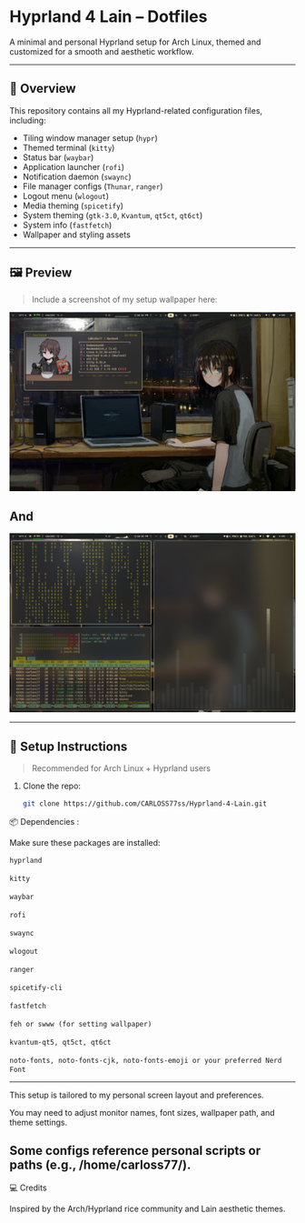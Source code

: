 # Hyprland 4 Lain – Dotfiles

A minimal and personal Hyprland setup for Arch Linux, themed and customized for a smooth and aesthetic workflow.

---

## 🎯 Overview

This repository contains all my Hyprland-related configuration files, including:

- Tiling window manager setup (`hypr`)
- Themed terminal (`kitty`)
- Status bar (`waybar`)
- Application launcher (`rofi`)
- Notification daemon (`swaync`)
- File manager configs (`Thunar`, `ranger`)
- Logout menu (`wlogout`)
- Media theming (`spicetify`)
- System theming (`gtk-3.0`, `Kvantum`, `qt5ct`, `qt6ct`)
- System info (`fastfetch`)
- Wallpaper and styling assets

---
## 🖼️ Preview

> Include a screenshot of my setup wallpaper here:

![preview](/screenshot.png)  

## And

![preview](/screenshot1.png)  

---

## 🚀 Setup Instructions

> Recommended for Arch Linux + Hyprland users

1. Clone the repo:
   ```bash
   git clone https://github.com/CARLOSS77ss/Hyprland-4-Lain.git

   
📦 Dependencies :

Make sure these packages are installed:

    hyprland

    kitty

    waybar

    rofi

    swaync

    wlogout

    ranger

    spicetify-cli

    fastfetch

    feh or swww (for setting wallpaper)

    kvantum-qt5, qt5ct, qt6ct

    noto-fonts, noto-fonts-cjk, noto-fonts-emoji or your preferred Nerd Font
---
  This setup is tailored to my personal screen layout and preferences.

  You may need to adjust monitor names, font sizes, wallpaper path, and theme settings.

  Some configs reference personal scripts or paths (e.g., /home/carloss77/).
---


💻 Credits

Inspired by the Arch/Hyprland rice community and Lain aesthetic themes.

    
